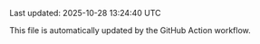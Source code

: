 Last updated: 2025-10-28 13:24:40 UTC

This file is automatically updated by the GitHub Action workflow.
